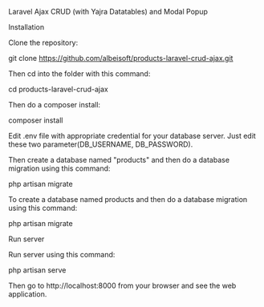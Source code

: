 Laravel Ajax CRUD (with Yajra Datatables) and Modal Popup

Installation

Clone the repository:

git clone https://github.com/albeisoft/products-laravel-crud-ajax.git

Then cd into the folder with this command:

cd products-laravel-crud-ajax

Then do a composer install:

composer install

Edit .env file with appropriate credential for your database server. Just edit these two parameter(DB_USERNAME, DB_PASSWORD).

Then create a database named "products" and then do a database migration using this command:

php artisan migrate

To create a database named products and then do a database migration using this command:

php artisan migrate

Run server

Run server using this command:

php artisan serve

Then go to http://localhost:8000 from your browser and see the web application.




